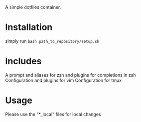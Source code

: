 
A simple dotfiles container. 

# Installation

simply run `bash path_to_repository/setup.sh`


# Includes
A prompt and aliases for zsh and plugins for completions in zsh
Configuration and plugins for vim
Configuration for tmux


# Usage
Please use the "*_local" files for local changes
